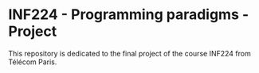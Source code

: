 # INF224 - Programming paradigms - Project
This repository is dedicated to the final project of the course INF224 from Télécom Paris.